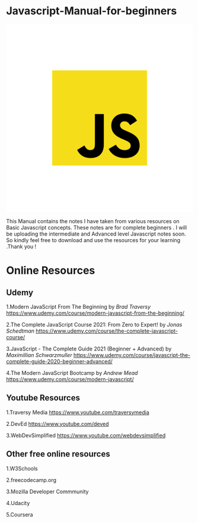 # Javascript-Manual-for-beginners
![](javascript-542e10ea6e.png)

This Manual contains the notes I have taken from various resources on Basic Javascript concepts.  These notes are for complete beginners . I will be uploading the intermediate and Advanced level Javascript notes soon. So kindly  feel free to download and use the resources for your learning .Thank you !

# Online Resources 

## Udemy 

1.Modern JavaScript From The Beginning by *Brad Traversy* 
   https://www.udemy.com/course/modern-javascript-from-the-beginning/

2.The Complete JavaScript Course 2021: From Zero to Expert! by *Jonas Schedtman*
  https://www.udemy.com/course/the-complete-javascript-course/
 
3.JavaScript - The Complete Guide 2021 (Beginner + Advanced) by *Maximillian Schwarzmuller*
  https://www.udemy.com/course/javascript-the-complete-guide-2020-beginner-advanced/
  
4.The Modern JavaScript Bootcamp by *Andrew Mead*
  https://www.udemy.com/course/modern-javascript/
  
## Youtube Resources 

1.Traversy Media 
    https://www.youtube.com/traversymedia

2.DevEd 
  https://www.youtube.com/deved
  
3.WebDevSimplified
  https://www.youtube.com/webdevsimplified
   
## Other free online resources 

1.W3Schools

2.freecodecamp.org

3.Mozilla Developer Commmunity

4.Udacity

5.Coursera

